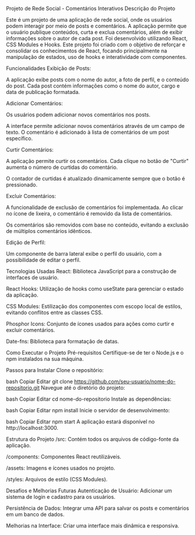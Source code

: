 Projeto de Rede Social - Comentários Interativos
Descrição do Projeto


Este é um projeto de uma aplicação de rede social, onde os usuários podem interagir por meio de posts e comentários. A aplicação permite que o usuário publique conteúdos, curta e exclua comentários, além de exibir informações sobre o autor de cada post. Foi desenvolvido utilizando React, CSS Modules e Hooks. Este projeto foi criado com o objetivo de reforçar e consolidar os conhecimentos de React, focando principalmente na manipulação de estados, uso de hooks e interatividade com componentes.

Funcionalidades
Exibição de Posts:

A aplicação exibe posts com o nome do autor, a foto de perfil, e o conteúdo do post. Cada post contém informações como o nome do autor, cargo e data de publicação formatada.

Adicionar Comentários:

Os usuários podem adicionar novos comentários nos posts.

A interface permite adicionar novos comentários através de um campo de texto. O comentário é adicionado à lista de comentários de um post específico.

Curtir Comentários:

A aplicação permite curtir os comentários. Cada clique no botão de "Curtir" aumenta o número de curtidas do comentário.

O contador de curtidas é atualizado dinamicamente sempre que o botão é pressionado.

Excluir Comentários:

A funcionalidade de exclusão de comentários foi implementada. Ao clicar no ícone de lixeira, o comentário é removido da lista de comentários.

Os comentários são removidos com base no conteúdo, evitando a exclusão de múltiplos comentários idênticos.

Edição de Perfil:

Um componente de barra lateral exibe o perfil do usuário, com a possibilidade de editar o perfil.

Tecnologias Usadas
React: Biblioteca JavaScript para a construção de interfaces de usuário.

React Hooks: Utilização de hooks como useState para gerenciar o estado da aplicação.

CSS Modules: Estilização dos componentes com escopo local de estilos, evitando conflitos entre as classes CSS.

Phosphor Icons: Conjunto de ícones usados para ações como curtir e excluir comentários.

Date-fns: Biblioteca para formatação de datas.

Como Executar o Projeto
Pré-requisitos
Certifique-se de ter o Node.js e o npm instalados na sua máquina.

Passos para Instalar
Clone o repositório:

bash
Copiar
Editar
git clone https://github.com/seu-usuario/nome-do-repositorio.git
Navegue até o diretório do projeto:

bash
Copiar
Editar
cd nome-do-repositorio
Instale as dependências:

bash
Copiar
Editar
npm install
Inicie o servidor de desenvolvimento:

bash
Copiar
Editar
npm start
A aplicação estará disponível no http://localhost:3000.

Estrutura do Projeto
/src: Contém todos os arquivos de código-fonte da aplicação.

/components: Componentes React reutilizáveis.

/assets: Imagens e ícones usados no projeto.

/styles: Arquivos de estilo (CSS Modules).

Desafios e Melhorias Futuras
Autenticação de Usuário: Adicionar um sistema de login e cadastro para os usuários.

Persistência de Dados: Integrar uma API para salvar os posts e comentários em um banco de dados.

Melhorias na Interface: Criar uma interface mais dinâmica e responsiva.
